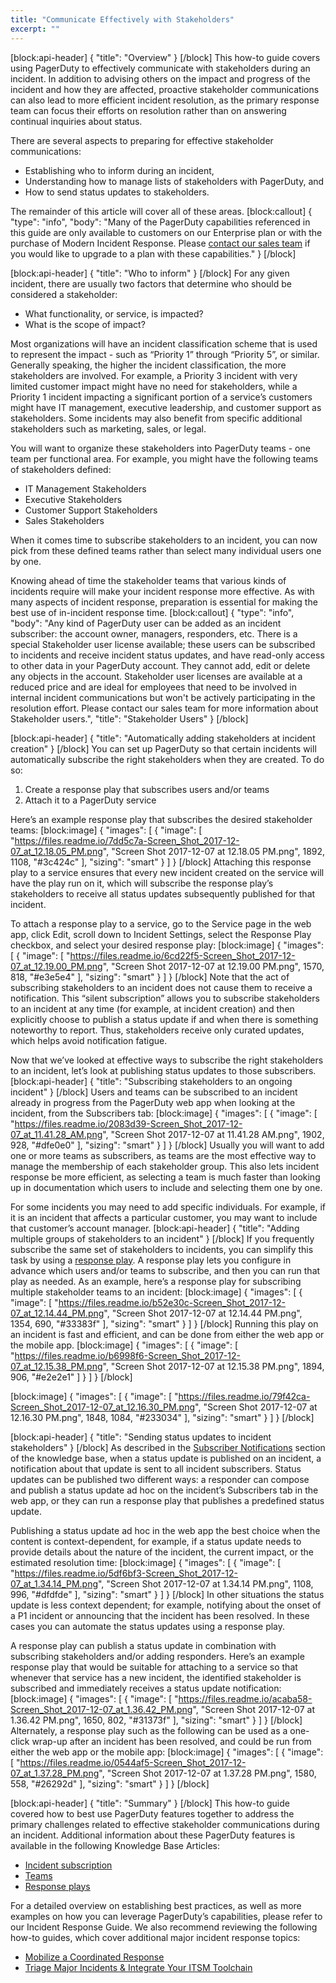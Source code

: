 ```yaml
---
title: "Communicate Effectively with Stakeholders"
excerpt: ""
---
```

[block:api-header]
{
  "title": "Overview"
}
[/block]
This how-to guide covers using PagerDuty to effectively communicate with stakeholders during an incident. In addition to advising others on the impact and progress of the incident and how they are affected, proactive stakeholder communications can also lead to more efficient incident resolution, as the primary response team can focus their efforts on resolution rather than on answering continual inquiries about status.

There are several aspects to preparing for effective stakeholder communications:
  * Establishing who to inform during an incident,
  * Understanding how to manage lists of stakeholders with PagerDuty, and
  * How to send status updates to stakeholders.

The remainder of this article will cover all of these areas.
[block:callout]
{
  "type": "info",
  "body": "Many of the PagerDuty capabilities referenced in this guide are only available to customers on our Enterprise plan or with the purchase of Modern Incident Response. Please [contact our sales team](https://www.pagerduty.com/contact-sales/) if you would like to upgrade to a plan with these capabilities."
}
[/block]

[block:api-header]
{
  "title": "Who to inform"
}
[/block]
For any given incident, there are usually two factors that determine who should be considered a stakeholder:
  * What functionality, or service, is impacted?
  * What is the scope of impact?

Most organizations will have an incident classification scheme that is used to represent the impact - such as “Priority 1” through “Priority 5”, or similar. Generally speaking, the higher the incident classification, the more stakeholders are involved. For example, a Priority 3 incident with very limited customer impact might have no need for stakeholders, while a Priority 1 incident impacting a significant portion of a service’s customers might have IT management, executive leadership, and customer support as stakeholders. Some incidents may also benefit from specific additional stakeholders such as marketing, sales, or legal.

You will want to organize these stakeholders into PagerDuty teams - one team per functional area. For example, you might have the following teams of stakeholders defined:
  * IT Management Stakeholders
  * Executive Stakeholders
  * Customer Support Stakeholders
  * Sales Stakeholders

When it comes time to subscribe stakeholders to an incident, you can now pick from these defined teams rather than select many individual users one by one.

Knowing ahead of time the stakeholder teams that various kinds of incidents require will make your incident response more effective. As with many aspects of incident response, preparation is essential for making the best use of in-incident response time.
[block:callout]
{
  "type": "info",
  "body": "Any kind of PagerDuty user can be added as an incident subscriber: the account owner, managers, responders, etc. There is a special Stakeholder user license available; these users can be subscribed to incidents and receive incident status updates, and have read-only access to other data in your PagerDuty account. They cannot add, edit or delete any objects in the account. Stakeholder user licenses are available at a reduced price and are ideal for employees that need to be involved in internal incident communications but won't be actively participating in the resolution effort. Please contact our sales team for more information about Stakeholder users.",
  "title": "Stakeholder Users"
}
[/block]

[block:api-header]
{
  "title": "Automatically adding stakeholders at incident creation"
}
[/block]
You can set up PagerDuty so that certain incidents will automatically subscribe the right stakeholders when they are created. To do so: 
  1. Create a response play that subscribes users and/or teams
  2. Attach it to a PagerDuty service

Here’s an example response play that subscribes the desired stakeholder teams:
[block:image]
{
  "images": [
    {
      "image": [
        "https://files.readme.io/7dd5c7a-Screen_Shot_2017-12-07_at_12.18.05_PM.png",
        "Screen Shot 2017-12-07 at 12.18.05 PM.png",
        1892,
        1108,
        "#3c424c"
      ],
      "sizing": "smart"
    }
  ]
}
[/block]
Attaching this response play to a service ensures that every new incident created on the service will have the play run on it, which will subscribe the response play’s stakeholders to receive all status updates subsequently published for that incident. 

To attach a response play to a service, go to the Service page in the web app, click Edit, scroll down to Incident Settings, select the Response Play checkbox, and select your desired response play:
[block:image]
{
  "images": [
    {
      "image": [
        "https://files.readme.io/6cd22f5-Screen_Shot_2017-12-07_at_12.19.00_PM.png",
        "Screen Shot 2017-12-07 at 12.19.00 PM.png",
        1570,
        818,
        "#e3e5e4"
      ],
      "sizing": "smart"
    }
  ]
}
[/block]
Note that the act of subscribing stakeholders to an incident does not cause them to receive a notification. This “silent subscription” allows you to subscribe stakeholders to an incident at any time (for example, at incident creation) and then explicitly choose to publish a status update if and when there is something noteworthy to report. Thus, stakeholders receive only curated updates, which helps avoid notification fatigue.

Now that we’ve looked at effective ways to subscribe the right stakeholders to an incident, let’s look at publishing status updates to those subscribers.
[block:api-header]
{
  "title": "Subscribing stakeholders to an ongoing incident"
}
[/block]
Users and teams can be subscribed to an incident already in progress from the PagerDuty web app when looking at the incident, from the Subscribers tab:
[block:image]
{
  "images": [
    {
      "image": [
        "https://files.readme.io/2083d39-Screen_Shot_2017-12-07_at_11.41.28_AM.png",
        "Screen Shot 2017-12-07 at 11.41.28 AM.png",
        1902,
        928,
        "#dfe0e0"
      ],
      "sizing": "smart"
    }
  ]
}
[/block]
Usually you will want to add one or more teams as subscribers, as teams are the most effective way to manage the membership of each stakeholder group. This also lets incident response be more efficient, as selecting a team is much faster than looking up in documentation which users to include and selecting them one by one.

For some incidents you may need to add specific individuals. For example, if it is an incident that affects a particular customer, you may want to include that customer’s account manager.
[block:api-header]
{
  "title": "Adding multiple groups of stakeholders to an incident"
}
[/block]
If you frequently subscribe the same set of stakeholders to incidents, you can simplify this task by using a [response play](https://support.pagerduty.com/docs/response-automation). A response play lets you configure in advance which users and/or teams to subscribe, and then you can run that play as needed. As an example, here’s a response play for subscribing multiple stakeholder teams to an incident:
[block:image]
{
  "images": [
    {
      "image": [
        "https://files.readme.io/b52e30c-Screen_Shot_2017-12-07_at_12.14.44_PM.png",
        "Screen Shot 2017-12-07 at 12.14.44 PM.png",
        1354,
        690,
        "#33383f"
      ],
      "sizing": "smart"
    }
  ]
}
[/block]
Running this play on an incident is fast and efficient, and can be done from either the web app or the mobile app.
[block:image]
{
  "images": [
    {
      "image": [
        "https://files.readme.io/b6998f6-Screen_Shot_2017-12-07_at_12.15.38_PM.png",
        "Screen Shot 2017-12-07 at 12.15.38 PM.png",
        1894,
        906,
        "#e2e2e1"
      ]
    }
  ]
}
[/block]

[block:image]
{
  "images": [
    {
      "image": [
        "https://files.readme.io/79f42ca-Screen_Shot_2017-12-07_at_12.16.30_PM.png",
        "Screen Shot 2017-12-07 at 12.16.30 PM.png",
        1848,
        1084,
        "#233034"
      ],
      "sizing": "smart"
    }
  ]
}
[/block]

[block:api-header]
{
  "title": "Sending status updates to incident stakeholders"
}
[/block]
As described in the [Subscriber Notifications](/docs/communicating-with-stakeholders#section-subscriber-notifications) section of the knowledge base, when a status update is published on an incident, a notification about that update is sent to all incident subscribers. Status updates can be published two different ways: a responder can compose and publish a status update ad hoc on the incident’s Subscribers tab in the web app, or they can run a response play that publishes a predefined status update.

Publishing a status update ad hoc in the web app the best choice when the content is context-dependent, for example, if a status update needs to provide details about the nature of the incident, the current impact, or the estimated resolution time:
[block:image]
{
  "images": [
    {
      "image": [
        "https://files.readme.io/5df6bf3-Screen_Shot_2017-12-07_at_1.34.14_PM.png",
        "Screen Shot 2017-12-07 at 1.34.14 PM.png",
        1108,
        996,
        "#dfdfde"
      ],
      "sizing": "smart"
    }
  ]
}
[/block]
In other situations the status update is less context dependent; for example, notifying about the onset of a P1 incident or announcing that the incident has been resolved. In these cases you can automate the status updates using a response play.

A response play can publish a status update in combination with subscribing stakeholders and/or adding responders. Here’s an example response play that would be suitable for attaching to a service so that whenever that service has a new incident, the identified stakeholder is subscribed and immediately receives a status update notification:
[block:image]
{
  "images": [
    {
      "image": [
        "https://files.readme.io/acaba58-Screen_Shot_2017-12-07_at_1.36.42_PM.png",
        "Screen Shot 2017-12-07 at 1.36.42 PM.png",
        1650,
        802,
        "#31373f"
      ],
      "sizing": "smart"
    }
  ]
}
[/block]
Alternately, a response play such as the following can be used as a one-click wrap-up after an incident has been resolved, and could be run from either the web app or the mobile app:
[block:image]
{
  "images": [
    {
      "image": [
        "https://files.readme.io/0544af5-Screen_Shot_2017-12-07_at_1.37.28_PM.png",
        "Screen Shot 2017-12-07 at 1.37.28 PM.png",
        1580,
        558,
        "#26292d"
      ],
      "sizing": "smart"
    }
  ]
}
[/block]

[block:api-header]
{
  "title": "Summary"
}
[/block]
This how-to guide covered how to best use PagerDuty features together to address the primary challenges related to effective stakeholder communications during an incident. Additional information about these PagerDuty features is available in the following Knowledge Base Articles:
* [Incident subscription](/docs/communicating-with-stakeholders#section-add-subscribers-to-an-incident)
* [Teams](https://support.pagerduty.com/docs/teams)
* [Response plays](https://support.pagerduty.com/docs/response-automation)

For a detailed overview on establishing best practices, as well as more examples on how you can leverage PagerDuty’s capabilities, please refer to our Incident Response Guide. We also recommend reviewing the following how-to guides, which cover additional major incident response topics:
  * [Mobilize a Coordinated Response](https://support.pagerduty.com/docs/how-to-mobilizing-coordinated-responses)
  * [Triage Major Incidents & Integrate Your ITSM Toolchain](https://support.pagerduty.com/docs/how-to-triaging-major-incidents-integrating-your-itsm-toolchain)